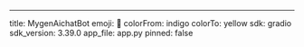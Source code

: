 ---
title: MygenAichatBot
emoji: 👀
colorFrom: indigo
colorTo: yellow
sdk: gradio
sdk_version: 3.39.0
app_file: app.py
pinned: false

